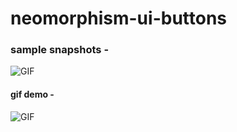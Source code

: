 # neomorphism-ui-buttons
<h3>sample snapshots - </h3>
<img align="center" alt="GIF" src="https://github.com/souvikguria98/neomorphism-ui-buttons/blob/master/snap1.png" />
<h4>gif demo - </h4>
<img align="center" alt="GIF" src="https://github.com/souvikguria98/neomorphism-ui-buttons/blob/master/gif1.gif" />


